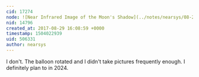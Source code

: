 ```yaml
---
cid: 17274
node: ![Near Infrared Image of the Moon's Shadow](../notes/nearsys/08-28-2017/near-infrared-inage-of-the-moon-s-shadow)
nid: 14796
created_at: 2017-08-29 16:08:59 +0000
timestamp: 1504022939
uid: 506331
author: nearsys
---
```


I don't. The balloon rotated and I didn't take pictures frequently enough. I definitely plan to in 2024.